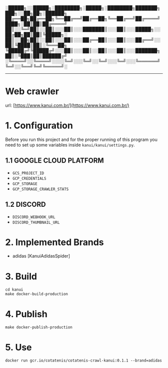 
░█████╗░░█████╗░████████╗░█████╗░████████╗███████╗███╗░░██╗██╗░██████╗
██╔══██╗██╔══██╗╚══██╔══╝██╔══██╗╚══██╔══╝██╔════╝████╗░██║██║██╔════╝
██║░░╚═╝██║░░██║░░░██║░░░███████║░░░██║░░░█████╗░░██╔██╗██║██║╚█████╗░
██║░░██╗██║░░██║░░░██║░░░██╔══██║░░░██║░░░██╔══╝░░██║╚████║██║░╚═══██╗
╚█████╔╝╚█████╔╝░░░██║░░░██║░░██║░░░██║░░░███████╗██║░╚███║██║██████╔╝
░╚════╝░░╚════╝░░░░╚═╝░░░╚═╝░░╚═╝░░░╚═╝░░░╚══════╝╚═╝░░╚══╝╚═╝╚═════╝░


--------------------------------------------------------------------------

# Web crawler

url: [https://www.kanui.com.br/](https://www.kanui.com.br/)

# 1. Configuration
Before you run this project and for the proper running of this program you need to set up some variables inside `kanui/kanui/settings.py`.

## 1.1 GOOGLE CLOUD PLATFORM

- `GCS_PROJECT_ID` 
- `GCP_CREDENTIALS`
- `GCP_STORAGE`
- `GCP_STORAGE_CRAWLER_STATS`

## 1.2 DISCORD
- `DISCORD_WEBHOOK_URL`
- `DISCORD_THUMBNAIL_URL`


# 2. Implemented Brands
- adidas [KanuiAdidasSpider]

# 3. Build

```shell
cd kanui
make docker-build-production
```

# 4. Publish

```shell
make docker-publish-production
```

# 5. Use

```shell
docker run gcr.io/cotatenis/cotatenis-crawl-kanui:0.1.1 --brand=adidas 
```
